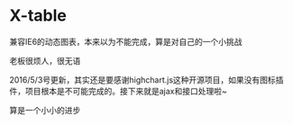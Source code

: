 # X-table

兼容IE6的动态图表，本来以为不能完成，算是对自己的一个小挑战

老板很烦人，很无语


2016/5/3号更新，其实还是要感谢highchart.js这种开源项目，如果没有图标插件，项目根本是不可能完成的。接下来就是ajax和接口处理啦~

算是一个小小的进步